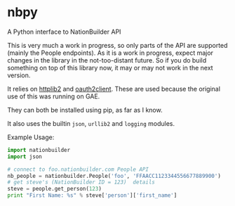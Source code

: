 nbpy
====

A Python interface to NationBuilder API

This is very much a work in progress, so only parts of the API are supported (mainly the People endpoints). As it is a work in progress, expect major changes in the library in the not-too-distant future. So if you do build something on top of this library now, it may or may not work in the next version. 


It relies on [httplib2](https://github.com/jcgregorio/httplib2) and [oauth2client](https://code.google.com/p/google-api-python-client/wiki/OAuth2Client). These are used because the original use of this was running on GAE. 

They can both be installed using pip, as far as I know.

It also uses the builtin `json`, `urllib2` and `logging` modules. 

Example Usage: 

```python
import nationbuilder
import json

# connect to foo.nationbuilder.com People API
nb_people = nationbuilder.People('foo', 'FFAACC1123344556677889900')
# get steve's (NationBuilder ID = 123)  details
steve = people.get_person(123)
print "First Name: %s" % steve['person']['first_name']
```


